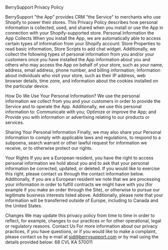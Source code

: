 BerrySupport Privacy Policy

BerrySupport "the App” provides CRM "the Service" to merchants who use Shopify to power their stores. This Privacy Policy describes how personal information is collected, used, and shared when you install or use the App in connection with your Shopify-supported store.
Personal Information the App Collects
When you install the App, we are automatically able to access certain types of information from your Shopify account: 
Store Properties to read basic information, Store Scripts to add chat widget.
Additionally, we collect the following types of personal information from you and/or your customers once you have installed the App information about you and others who may access the App on behalf of your store, such as your name, address, email address, phone number, and billing information; Information about individuals who visit your store, such as their IP address, web browser details, time zone, and information about the cookies installed on the particular device.

How Do We Use Your Personal Information?
We use the personal information we collect from you and your customers in order to provide the Service and to operate the App. Additionally, we use this personal information to: Communicate with you; Optimize or improve the App; and Provide you with information or advertising relating to our products or services.

Sharing Your Personal Information
Finally, we may also share your Personal Information to comply with applicable laws and regulations, to respond to a subpoena, search warrant or other lawful request for information we receive, or to otherwise protect our rights.

Your Rights If you are a European resident, you have the right to access personal information we hold about you and to ask that your personal information be corrected, updated, or deleted. If you would like to exercise this right, please contact us through the contact information below.
Additionally, if you are a European resident we note that we are processing your information in order to fulfill contracts we might have with you (for example if you make an order through the Site), or otherwise to pursue our legitimate business interests listed above. Additionally, please note that your information will be transferred outside of Europe, including to Canada and the United States.

Changes We may update this privacy policy from time to time in order to reflect, for example, changes to our practices or for other operational, legal or regulatory reasons.
Contact Us For more information about our privacy practices, if you have questions, or if you would like to make a complaint, please contact us by e-mail at sid@berrysupport.com or by mail using the details provided below:
68 CVL KA 570011
